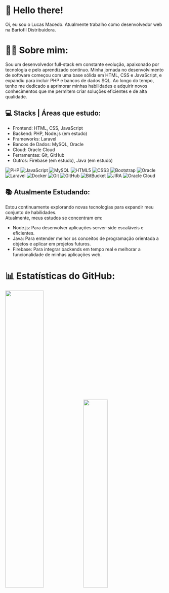 # 🖖 Hello there!

Oi, eu sou o Lucas Macedo. Atualmente trabalho como desenvolvedor web na Bartofil Distribuidora. </br>

# 👨‍💻 Sobre mim:
Sou um desenvolvedor full-stack em constante evolução, apaixonado por tecnologia e pelo aprendizado contínuo. Minha jornada no desenvolvimento de software começou com uma base sólida em HTML, CSS e JavaScript, e expandiu para incluir PHP e bancos de dados SQL. Ao longo do tempo, tenho me dedicado a aprimorar minhas habilidades e adquirir novos conhecimentos que me permitem criar soluções eficientes e de alta qualidade.
</br>

## 💻 Stacks | Áreas que estudo:

- Frontend: HTML, CSS, JavaScript
- Backend: PHP, Node.js (em estudo)
- Frameworks: Laravel
- Bancos de Dados: MySQL, Oracle
- Cloud: Oracle Cloud
- Ferramentas: Git, GitHub
- Outros: Firebase (em estudo), Java (em estudo)

![PHP](https://img.shields.io/badge/php-%23777BB4.svg?style=for-the-badge&logo=php&logoColor=white)
![JavaScript](https://img.shields.io/badge/javascript-%23323330.svg?style=for-the-badge&logo=javascript&logoColor=%23F7DF1E)
![MySQL](https://img.shields.io/badge/mysql-%2300f.svg?style=for-the-badge&logo=mysql&logoColor=white)
![HTML5](https://img.shields.io/badge/html5-%23E34F26.svg?style=for-the-badge&logo=html5&logoColor=white)
![CSS3](https://img.shields.io/badge/css3-%231572B6.svg?style=for-the-badge&logo=css3&logoColor=white)
![Bootstrap](https://img.shields.io/badge/bootstrap-%238511FA.svg?style=for-the-badge&logo=bootstrap&logoColor=white)
![Oracle](https://img.shields.io/badge/Oracle-F80000?style=for-the-badge&logo=oracle&logoColor=white)
![Laravel](https://img.shields.io/badge/laravel-%23FF2D20.svg?style=for-the-badge&logo=laravel&logoColor=white)
![Docker](https://img.shields.io/badge/-Docker-2496ED?style=for-the-badge&logo=docker&logoColor=white)
![Git](https://img.shields.io/badge/-Git-black?style=for-the-badge&logo=git)
![GitHub](https://img.shields.io/badge/-GitHub-181717?style=for-the-badge&logo=github)
![BitBucket](https://img.shields.io/badge/-BitBucket-darkblue?style=for-the-badge&logo=bitbucket)
![JIRA](https://img.shields.io/badge/-JIRA-0052CC?style=for-the-badge&logo=jira)
![Oracle Cloud](https://img.shields.io/badge/Oracle%20Cloud-F80000?style=for-the-badge&logo=oracle&logoColor=white)

## 📚 Atualmente Estudando:
Estou continuamente explorando novas tecnologias para expandir meu conjunto de habilidades.
<br>
Atualmente, meus estudos se concentram em:

- Node.js: Para desenvolver aplicações server-side escaláveis e eficientes.
- Java: Para entender melhor os conceitos de programação orientada a objetos e aplicar em projetos futuros.
- Firebase: Para integrar backends em tempo real e melhorar a funcionalidade de minhas aplicações web.

# 📊 Estatísticas do GitHub:
<img src="https://github-readme-stats-wheat-two-53.vercel.app/api?username=lucas-macedo-dev&theme=neon&hide_border=false&include_all_commits=false&count_private=false" style="width: 49%;"/><img src="https://github-readme-stats-wheat-two-53.vercel.app/api/top-langs/?username=lucas-macedo-dev&theme=neon&hide_border=false&include_all_commits=false&count_private=false&layout=compact" width="39%">


